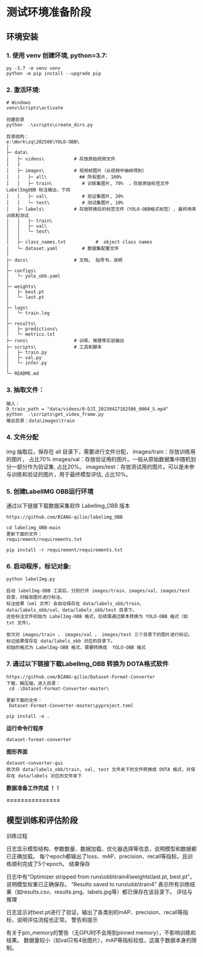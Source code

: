 


# 测试环境准备阶段

## 环境安装
### 1. 使用 venv 创建环境, python=3.7:
```
py -3.7 -m venv venv
python -m pip install --upgrade pip
```

### 2. 激活环境:
```
# Windows
venv\Scripts\activate

创建目录
python  .\scripts\create_dirs.py

目录结构：
e:\Work\zq\202506\YOLO-OBB\
│
├─ data\
│   ├─ videos\           # 存放原始视频文件
│   ├
│   ├─ images\           # 视频帧图片（从视频中抽帧得到）
│   │   ├─ all\            ## 所有图片, 100%
│   │   ├─ train\           # 训练集图片, 70%  ，存放原始标签文件 LabelImgOBB 标注输出，下同
│   │   ├─ val\             # 验证集图片, 20%
│   │   └─ test\            # 测试集图片, 10%
│   ├─ labels\           # 存放转换后的标签文件（YOLO-OBB格式标签）, 最终用来训练和测试
│   │   ├─ train\
│   │   ├─ val\
│   │   └─ test\
│   │
│   ├─ class_names.txt           #  object class names
│   └─ dataset.yaml         # 数据集配置文件 
│
├─ docs\                 # 文档， 指导书，说明
│
├─ configs\
│   └─ yolo_obb.yaml
│
├─ weights\
│   ├─ best.pt
│   └─ last.pt
│
├─ logs\
│   └─ train.log
│
├─ results\
│   ├─ predictions\
│   └─ metrics.txt
├─ runs\                 # 训练、推理等实验输出
├─ scripts\              # 工具和脚本
│   ├─ train.py
│   ├─ val.py
│   └─ infer.py
│
└─ README.md
```

### 3. 抽取文件：

```
输入：
D_train_path = "data/videos/0-DJI_20230427182506_0004_S.mp4" 
python  .\scripts\get_video_frame.py
输出目录：data\images\train
```

### 4. 文件分配
img 抽取后，保存在 all 目录下，需要进行文件分配，
images/train：存放训练用的图片， 占比70%
images/val：存放验证用的图片。一般从原始数据集中随机划分一部分作为验证集, 占比20%。
images/test：存放测试用的图片。可以是未参与训练和验证的图片，用于最终模型评估, 占比10%。


### 5. 创建LabelIMG OBB运行环境
通过以下链接下载数据采集软件 LabelImg_OBB 版本
```
https://github.com/BIANG-qilie/labelimg_OBB

cd labelimg_OBB-main
更新下面的文件：
requirement/requirements.txt

pip install -r requirement/requirements.txt
```

### 6. 启动程序，标记对象:
```
python labelImg.py

启动 labelImg-OBB 工具后，分别打开 images/train、images/val、images/test 目录，对每张图片进行标注。
标注结果（xml 文件）会自动保存在 data/labels_obb/train、data/labels_obb/val、data/labels_obb/test 目录下。
这些标注文件初始为 LabelImg-OBB 格式，后续需通过脚本转换为 YOLO-OBB 格式（如 txt 文件）。

依次对 images/train ， images/val ， images/test 三个目录下的图片进行标记。
标记结果保存在 data/labels_obb 对应的目录下。
初始的格式为 LabelImg-OBB 格式，需要转换成  YOLO-OBB 格式
```

### 7. 通过以下链接下载LabelImg_OBB 转换为 DOTA格式软件  

```
https://github.com/BIANG-qilie/Dataset-Format-Converter
下载，解压缩，进入目录：
 cd .\Dataset-Format-Converter-master\

更新下面的文件：
 Dataset-Format-Converter-master\pyproject.toml

pip install -e .

```

**运行命令行程序**
```
dataset-format-converter
```
**图形界面**
```
dataset-converter-gui
依次将 data/labels_obb/train, val, test 文件夹下的文件转换成 DOTA 格式，并保存在 data/labels 对应的文件夹下
```

**数据准备工作完成 ！！**

**===============**


## 模型训练和评估阶段

训练过程

日志显示模型结构、参数数量、数据加载、优化器选择等信息，说明模型和数据都已正确加载。
每个epoch都输出了loss、mAP、precision、recall等指标，且训练顺利完成了5个epoch。
结果保存

日志中有“Optimizer stripped from runs\obb\train4\weights\last.pt, best.pt”，说明模型权重已正确保存。
“Results saved to runs\obb\train4” 表示所有训练结果（如results.csv、results.png、labels.jpg等）都已保存在该目录下。
评估与推理

日志显示对best.pt进行了验证，输出了各类别的mAP、precision、recall等指标，说明评估流程也正常。
警告和提示

有关于pin_memory的警告（无GPU时不会用到pinned memory），不影响训练和结果。
数据量较小（如val只有4张图片），mAP等指标较低，这属于数据本身的限制。



